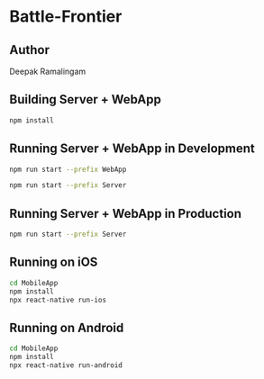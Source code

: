 # Battle-Frontier
## Author
Deepak Ramalingam
## Building Server + WebApp
```sh
npm install
```
## Running Server + WebApp in Development
```sh
npm run start --prefix WebApp
```
```sh
npm run start --prefix Server
```
## Running Server + WebApp in Production
```sh
npm run start --prefix Server
```
## Running on iOS
```sh
cd MobileApp
npm install
npx react-native run-ios
```
## Running on Android
```sh
cd MobileApp
npm install
npx react-native run-android
```
